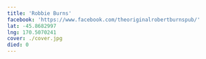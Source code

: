 ```yaml
---
title: 'Robbie Burns'
facebook: 'https://www.facebook.com/theoriginalrobertburnspub/'
lat: -45.8682997
lng: 170.5070241
cover: ./cover.jpg
died: 0
---
```

